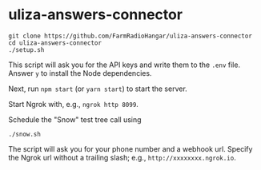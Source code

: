 # uliza-answers-connector

```
git clone https://github.com/FarmRadioHangar/uliza-answers-connector
cd uliza-answers-connector
./setup.sh
```

This script will ask you for the API keys and write them to the `.env` file. Answer `y` to install the Node dependencies.

Next, run `npm start` (or `yarn start`) to start the server.

Start Ngrok with, e.g., `ngrok http 8099`.

Schedule the "Snow" test tree call using 

```
./snow.sh
```

The script will ask you for your phone number and a webhook url. Specify the Ngrok url without a trailing slash; e.g., `http://xxxxxxxx.ngrok.io`.
